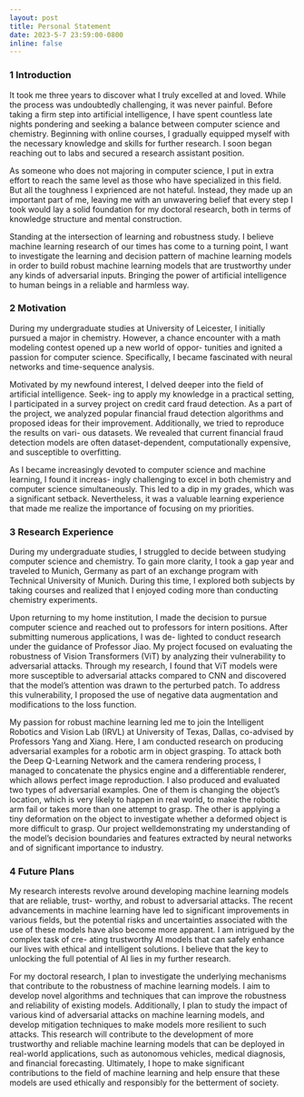 ```yaml
---
layout: post
title: Personal Statement 
date: 2023-5-7 23:59:00-0800
inline: false
---
```


### 1 Introduction

It took me three years to discover what I truly excelled at and loved. While the process was undoubtedly challenging, it was never painful. Before taking a firm step into artificial intelligence, I have spent countless late nights pondering and seeking a balance between computer science and chemistry. Beginning with online courses, I gradually equipped myself with the necessary knowledge and skills for further research. I soon began reaching out to labs and secured a research assistant position.

As someone who does not majoring in computer science, I put in extra effort to reach the same level as those who have specialized in this field. But all the toughness I exprienced are not hateful. Instead, they made up an important part of me, leaving me with an unwavering belief that every step I took would lay a solid foundation for my doctoral research, both in terms of knowledge structure and mental construction.

Standing at the intersection of learning and robustness study. I believe machine learning research of our times has come to a turning point, I want to investigate the learning and decision pattern of machine learning models in order to build robust machine learning models that are trustworthy under any kinds of adversarial inputs. Bringing the power of artificial intelligence to human beings in a reliable and harmless way.

### 2 Motivation

During my undergraduate studies at University of Leicester, I initially pursued a major in chemistry. However, a chance encounter with a math modeling contest opened up a new world of oppor- tunities and ignited a passion for computer science. Specifically, I became fascinated with neural networks and time-sequence analysis.

Motivated by my newfound interest, I delved deeper into the field of artificial intelligence. Seek- ing to apply my knowledge in a practical setting, I participated in a survey project on credit card fraud detection. As a part of the project, we analyzed popular financial fraud detection algorithms and proposed ideas for their improvement. Additionally, we tried to reproduce the results on vari- ous datasets. We revealed that current financial fraud detection models are often dataset-dependent, computationally expensive, and susceptible to overfitting.

As I became increasingly devoted to computer science and machine learning, I found it increas- ingly challenging to excel in both chemistry and computer science simultaneously. This led to a dip in my grades, which was a significant setback. Nevertheless, it was a valuable learning experience that made me realize the importance of focusing on my priorities.

### 3 Research Experience

During my undergraduate studies, I struggled to decide between studying computer science and chemistry. To gain more clarity, I took a gap year and traveled to Munich, Germany as part of an exchange program with Technical University of Munich. During this time, I explored both subjects by taking courses and realized that I enjoyed coding more than conducting chemistry experiments.

Upon returning to my home institution, I made the decision to pursue computer science and reached out to professors for intern positions. After submitting numerous applications, I was de- lighted to conduct research under the guidance of Professor Jiao. My project focused on evaluating the robustness of Vision Transformers (ViT) by analyzing their vulnerability to adversarial attacks. Through my research, I found that ViT models were more susceptible to adversarial attacks compared to CNN and discovered that the model’s attention was drawn to the perturbed patch. To address this vulnerability, I proposed the use of negative data augmentation and modifications to the loss function.

My passion for robust machine learning led me to join the Intelligent Robotics and Vision Lab (IRVL) at University of Texas, Dallas, co-advised by Professors Yang and Xiang. Here, I am conducted research on producing adversarial examples for a robotic arm in object grasping. To attack both the Deep Q-Learning Network and the camera rendering process, I managed to concatenate the physics engine and a differentiable renderer, which allows perfect image reproduction. I also produced and evaluated two types of adversarial examples. One of them is changing the object’s location, which is very likely to happen in real world, to make the robotic arm fail or takes more than one attempt to grasp. The other is applying a tiny deformation on the object to investigate whether a deformed object is more difficult to grasp. Our project welldemonstrating my understanding of the model’s decision boundaries and features extracted by neural networks and of significant importance to industry.

### 4 Future Plans

My research interests revolve around developing machine learning models that are reliable, trust- worthy, and robust to adversarial attacks. The recent advancements in machine learning have led to significant improvements in various fields, but the potential risks and uncertainties associated with the use of these models have also become more apparent. I am intrigued by the complex task of cre- ating trustworthy AI models that can safely enhance our lives with ethical and intelligent solutions. I believe that the key to unlocking the full potential of AI lies in my further research.

For my doctoral research, I plan to investigate the underlying mechanisms that contribute to the robustness of machine learning models. I aim to develop novel algorithms and techniques that can improve the robustness and reliability of existing models. Additionally, I plan to study the impact of various kind of adversarial attacks on machine learning models, and develop mitigation techniques to make models more resilient to such attacks. This research will contribute to the development of more trustworthy and reliable machine learning models that can be deployed in real-world applications, such as autonomous vehicles, medical diagnosis, and financial forecasting. Ultimately, I hope to make significant contributions to the field of machine learning and help ensure that these models are used ethically and responsibly for the betterment of society.
